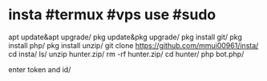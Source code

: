 # insta #termux #vps use #sudo
apt update&apt upgrade/
pkg update&pkg upgrade/
pkg install git/
pkg install php/
pkg install unzip/
git clone https://github.com/mmui00961/insta/
cd insta/
ls/
unzip hunter.zip/
rm -rf hunter.zip/
cd hunter/
php bot.php/

enter token and id/
